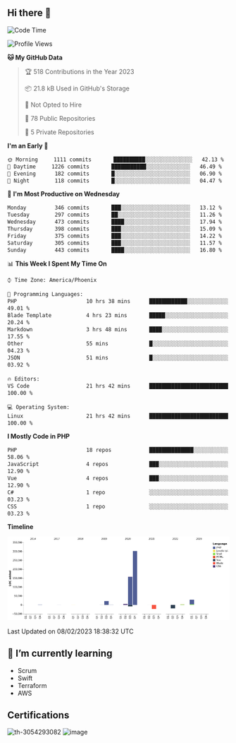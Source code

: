 ## Hi there 👋

<!--START_SECTION:waka-->
![Code Time](http://img.shields.io/badge/Code%20Time-7%2C997%20hrs%2035%20mins-blue)

![Profile Views](http://img.shields.io/badge/Profile%20Views-1-blue)

**🐱 My GitHub Data** 

> 🏆 518 Contributions in the Year 2023
 > 
> 📦 21.8 kB Used in GitHub's Storage 
 > 
> 🚫 Not Opted to Hire
 > 
> 📜 78 Public Repositories 
 > 
> 🔑 5 Private Repositories  
 > 
**I'm an Early 🐤** 

```text
🌞 Morning     1111 commits       ██████████░░░░░░░░░░░░░░░   42.13 % 
🌆 Daytime     1226 commits       ███████████░░░░░░░░░░░░░░   46.49 % 
🌃 Evening      182 commits       █░░░░░░░░░░░░░░░░░░░░░░░░   06.90 % 
🌙 Night        118 commits       █░░░░░░░░░░░░░░░░░░░░░░░░   04.47 % 

```
📅 **I'm Most Productive on Wednesday** 

```text
Monday         346 commits       ███░░░░░░░░░░░░░░░░░░░░░░   13.12 % 
Tuesday        297 commits       ██░░░░░░░░░░░░░░░░░░░░░░░   11.26 % 
Wednesday      473 commits       ████░░░░░░░░░░░░░░░░░░░░░   17.94 % 
Thursday       398 commits       ███░░░░░░░░░░░░░░░░░░░░░░   15.09 % 
Friday         375 commits       ███░░░░░░░░░░░░░░░░░░░░░░   14.22 % 
Saturday       305 commits       ███░░░░░░░░░░░░░░░░░░░░░░   11.57 % 
Sunday         443 commits       ████░░░░░░░░░░░░░░░░░░░░░   16.80 % 

```


📊 **This Week I Spent My Time On** 

```text
⌚︎ Time Zone: America/Phoenix

💬 Programming Languages: 
PHP                      10 hrs 38 mins      ████████████░░░░░░░░░░░░░   49.01 % 
Blade Template           4 hrs 23 mins       █████░░░░░░░░░░░░░░░░░░░░   20.24 % 
Markdown                 3 hrs 48 mins       ████░░░░░░░░░░░░░░░░░░░░░   17.55 % 
Other                    55 mins             █░░░░░░░░░░░░░░░░░░░░░░░░   04.23 % 
JSON                     51 mins             █░░░░░░░░░░░░░░░░░░░░░░░░   03.92 % 

🔥 Editors: 
VS Code                  21 hrs 42 mins      █████████████████████████   100.00 % 

💻 Operating System: 
Linux                    21 hrs 42 mins      █████████████████████████   100.00 % 

```

**I Mostly Code in PHP** 

```text
PHP                      18 repos            ██████████████░░░░░░░░░░░   58.06 % 
JavaScript               4 repos             ███░░░░░░░░░░░░░░░░░░░░░░   12.90 % 
Vue                      4 repos             ███░░░░░░░░░░░░░░░░░░░░░░   12.90 % 
C#                       1 repo              ░░░░░░░░░░░░░░░░░░░░░░░░░   03.23 % 
CSS                      1 repo              ░░░░░░░░░░░░░░░░░░░░░░░░░   03.23 % 

```


**Timeline**

![Chart not found](https://raw.githubusercontent.com/mikebronner/mikebronner/master/charts/bar_graph.png) 


 Last Updated on 08/02/2023 18:38:32 UTC
<!--END_SECTION:waka-->

<!--
**mikebronner/mikebronner** is a ✨ _special_ ✨ repository because its `README.md` (this file) appears on your GitHub profile.

Here are some ideas to get you started:

- 🔭 I’m currently working on ...
- 🌱 I’m currently learning ...
- 👯 I’m looking to collaborate on ...
- 🤔 I’m looking for help with ...
- 💬 Ask me about ...
- 📫 How to reach me: ...
- 😄 Pronouns: ...
- ⚡ Fun fact: ...
-->

## 🌱 I’m currently learning

- Scrum
- Swift
- Terraform
- AWS

## Certifications

![th-3054293082](https://user-images.githubusercontent.com/1791050/208267034-c5006f82-ae89-41eb-9478-7106c5aba070.jpg)          ![image](https://user-images.githubusercontent.com/1791050/208267032-13c8c426-f627-448d-b23e-e3dd74b6712a.png)


